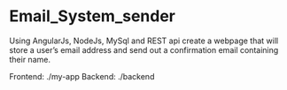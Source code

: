 # Email_System_sender

Using AngularJs, NodeJs, MySql and REST api create a webpage that will store a user’s email address and send out a confirmation email containing their name.

Frontend: ./my-app
Backend: ./backend
 
